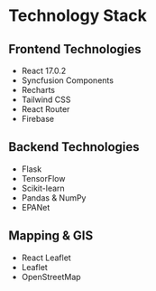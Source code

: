# Technology Stack

## Frontend Technologies
- React 17.0.2
- Syncfusion Components
- Recharts
- Tailwind CSS
- React Router
- Firebase

## Backend Technologies
- Flask
- TensorFlow
- Scikit-learn
- Pandas & NumPy
- EPANet

## Mapping & GIS
- React Leaflet
- Leaflet
- OpenStreetMap
